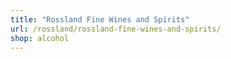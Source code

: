 ```yaml
---
title: "Rossland Fine Wines and Spirits"
url: /rossland/rossland-fine-wines-and-spirits/
shop: alcohol
---
```


